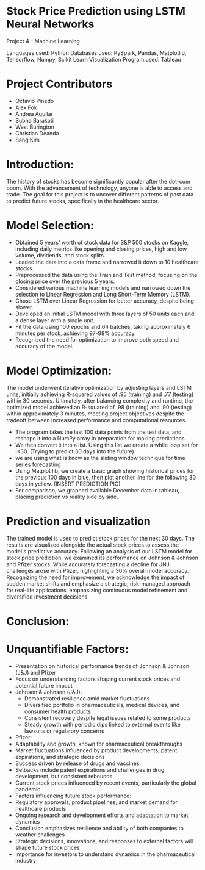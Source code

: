 # Stock Price Prediction using LSTM Neural Networks
Project 4 - Machine Learning

Languages used: Python
Databases used: PySpark, Pandas, Matplotlib, Tensorflow, Numpy, Scikit Learn
Visualization Program used: Tableau

# Project Contributors
* Octavio Pinedo
* Alex Fok
* Andrea Aguilar
* Subha Barakoti
* West Burington
* Christian Deanda
* Sang Kim

# Introduction:
The history of stocks has become significantly popular after the dot-com boom. With the advancement of technology, anyone is able to access and trade.  The goal for this project is to uncover different patterns of past data to predict future stocks, specifically in the healthcare sector. 

# Model Selection:
* Obtained 5 years' worth of stock data for S&P 500 stocks on Kaggle, including daily metrics like opening and closing prices, high and low, volume, dividends, and stock splits.
* Loaded the data into a data frame and narrowed it down to 10 healthcare stocks.
* Preprocessed the data using the Train and Test method, focusing on the closing price over the previous 5 years.
* Considered various machine learning models and narrowed down the selection to Linear Regression and Long Short-Term Memory (LSTM).
* Chose LSTM over Linear Regression for better accuracy, despite being slower.
* Developed an initial LSTM model with three layers of 50 units each and a dense layer with a single unit.
* Fit the data using 100 epochs and 64 batches, taking approximately 6 minutes per stock, achieving 97-98% accuracy.
* Recognized the need for optimization to improve both speed and accuracy of the model.

# Model Optimization:
The model underwent iterative optimization by adjusting layers and LSTM units, initially achieving R-squared values of .95 (training) and .77 (testing) within 30 seconds. Ultimately, after balancing complexity and runtime, the optimized model achieved an R-squared of .98 (training) and .90 (testing) within approximately 3 minutes, meeting project objectives despite the tradeoff between increased performance and computational resources.
* The program takes the last 100 data points from the test data, and reshape it into a NumPy array in preparation for making predictions
* We then convert it into a list. Using this list we create a while loop set for I<30. (Trying to predict 30 days into the future)
* we are using what is know as the sliding window technique for time series forecasting
* Using Matplot lib, we create a basic graph showing historical prices for the previous 100 days in blue, then plot another line for the following 30 days in yellow. (INSERT PREDICTION PIC)
* For comparison, we graphed available December data in tableau, placing prediction vs reality side by side.

# Prediction and visualization
The trained model is used to predict stock prices for the next 30 days. The results are visualized alongside the actual stock prices to assess the model's predictive accuracy. Following an analysis of our LSTM model for stock price prediction, we examined its performance on Johnson & Johnson and Pfizer stocks. While accurately forecasting a decline for JNJ, challenges arose with Pfizer, highlighting a 30% overall model accuracy. Recognizing the need for improvement, we acknowledge the impact of sudden market shifts and emphasize a strategic, risk-managed approach for real-life applications, emphasizing continuous model refinement and diversified investment decisions.

# Conclusion:

# Unquantifiable Factors:
* Presentation on historical performance trends of Johnson & Johnson (J&J) and Pfizer
* Focus on understanding factors shaping current stock prices and potential future impact
* Johnson & Johnson (J&J):
  * Demonstrated resilience amid market fluctuations
  * Diversified portfolio in pharmaceuticals, medical devices, and consumer health products
  * Consistent recovery despite legal issues related to some products
  * Steady growth with periodic dips linked to external events like lawsuits or regulatory concerns
* Pfizer:
 * Adaptability and growth, known for pharmaceutical breakthroughs
 * Market fluctuations influenced by product developments, patent expirations, and strategic decisions
 * Success driven by release of drugs and vaccines
 * Setbacks include patent expirations and challenges in drug development, but consistent rebounds
* Current stock prices influenced by recent events, particularly the global pandemic
* Factors influencing future stock performance:
 * Regulatory approvals, product pipelines, and market demand for healthcare products
 * Ongoing research and development efforts and adaptation to market dynamics
* Conclusion emphasizes resilience and ability of both companies to weather challenges
* Strategic decisions, innovations, and responses to external factors will shape future stock prices
* Importance for investors to understand dynamics in the pharmaceutical industry
